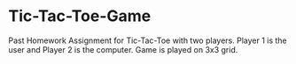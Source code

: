 # Tic-Tac-Toe-Game

Past Homework Assignment for 
Tic-Tac-Toe with two players. Player 1 is the user and Player 2 is the computer. 
Game is played on 3x3 grid. 
